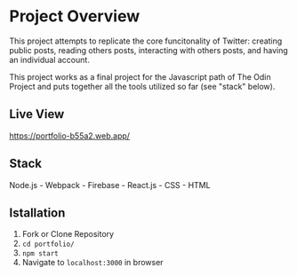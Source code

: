 Project Overview
========

This project attempts to replicate the core funcitonality of Twitter: creating public posts, reading others posts, interacting with others posts, and having an individual account.  

This project works as a final project for the Javascript path of The Odin Project and puts together all the tools utilized so far (see "stack" below).

Live View
---------
https://portfolio-b55a2.web.app/

Stack
-----
Node.js - Webpack - Firebase - React.js - CSS - HTML

Istallation
-----------
  1. Fork or Clone Repository
  2. `cd portfolio/`
  3. `npm start`
  4. Navigate to `localhost:3000` in browser
